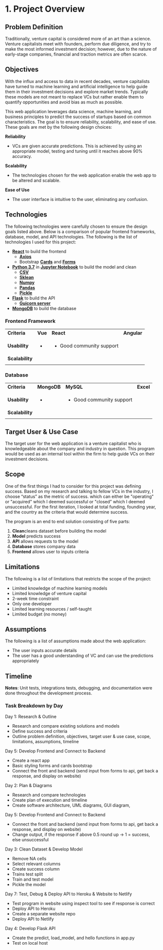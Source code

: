 # 1. Project Overview

## **Problem Definition**
Traditionally, venture capital is considered more of an art than a science. Venture capitalists meet with founders, perform due diligence, and try to make the most informed investment decision; however, due to the nature of early-stage companies, financial and traction metrics are often scarce.

## **Objectives**
With the influx and access to data in recent decades, venture capitalists have turned to machine learning and artificial intelligence to help guide them in their investment decisions and explore market trends. Typically these models are not meant to replace VCs but rather enable them to quantify opportunities and avoid bias as much as possible.

This web application leverages data science, machine learning, and business principles to predict the success of startups based on common characteristics. The goal is to ensure reliability, scalability, and ease of use. These goals are met by the following design choices:

**Reliability**
- VCs are given accurate predictions. This is achieved by using an appropriate model, testing and tuning until it reaches above 90% accuracy. 

**Scalability**
- The technologies chosen for the web application enable the web app to be altered and scalable.

**Ease of Use**
- The user interface is intuitive to the user, eliminating any confusion.


## **Technologies** 
The following technologies were carefully chosen to ensure the design goals listed above. Below is a comparison of popular frontend frameworks, database, model, and API technologies. The following is the list of technologies I used for this project:

- **[React](https://reactjs.org/docs/create-a-new-react-app.html)** to build the frontend
  - **[Axios](https://www.npmjs.com/package/axios)**
  - Bootstrap **[Cards](https://mdbootstrap.com/docs/react/components/cards/)** and **[Forms](https://mdbootstrap.com/docs/react/forms/basic/)**
- **[Python 3.7](https://www.python.org/downloads/release/python-370/)** in **[Jupyter Notebook](https://jupyter.org/)** to build the model and clean
  - **[CSV](https://docs.python.org/3/library/csv.html)**
  - **[Sklean](https://scikit-learn.org/stable/modules/generated/sklearn.linear_model.LinearRegression.html)**
  - **[Numpy](https://numpy.org/doc/stable/reference/generated/numpy.array.html)**
  - **[Pandas](https://pandas.pydata.org/pandas-docs/stable/reference/api/pandas.DataFrame.html)**
  - **[Pickle](https://docs.python.org/3/library/pickle.html)**
- **[Flask](https://flask.palletsprojects.com/en/1.1.x/)** to build the API
  - **[Guicorn server](https://gunicorn.org/)**
- **[MongoDB](https://www.mongodb.com/2)** to build the database

### **Frontend Framework**
<table>
  <tr>
   <td><strong>Criteria</strong>
   </td>
   <td><strong>Vue</strong>
   </td>
   <td><strong>React</strong>
   </td>
   <td><strong>Angular</strong>
   </td>
  </tr>
  <tr>
   <td><strong>Usability</strong>
   </td>
   <td>
<ul>

<li>
</li>
</ul>
   </td>
   <td>
<ul>

<li>Good community support
</li>
</ul>
   </td>
   <td>
   </td>
  </tr>
  <tr>
   <td><strong>Scalability</strong>
   </td>
   <td>
   </td>
   <td>
   </td>
   <td>
   </td>
  </tr>
  <tr>
   <td>
   </td>
   <td>
   </td>
   <td>
   </td>
   <td>
   </td>
  </tr>
</table>

### **Database** 

<table>
  <tr>
   <td><strong>Criteria</strong>
   </td>
   <td><strong>MongoDB</strong>
   </td>
   <td><strong>MySQL</strong>
   </td>
   <td><strong>Excel</strong>
   </td>
  </tr>
  <tr>
   <td><strong>Usability</strong>
   </td>
   <td>
<ul>

<li>
</li>
</ul>
   </td>
   <td>
<ul>

<li>Good community support
</li>
</ul>
   </td>
   <td>
   </td>
  </tr>
  <tr>
   <td><strong>Scalability</strong>
   </td>
   <td>
   </td>
   <td>
   </td>
   <td>
   </td>
  </tr>
  <tr>
   <td>
   </td>
   <td>
   </td>
   <td>
   </td>
   <td>
   </td>
  </tr>
</table>

## **Target User & Use Case**
The target user for the web application is a venture capitalist who is knowledgeable about the company and industry in question. This program would be used as an internal tool within the firm to help guide VCs on their investment decisions.

## **Scope**
One of the first things I had to consider for this project was defining success. Based on my research and talking to fellow VCs in the industry, I choose “status” as the metric of success. which can either be "operating" or "acquired" which I deemed successful or "closed” which I deemed unsuccessful. For the first iteration, I looked at total funding, founding year, and the country as the criteria that would determine success.

The program is an end to end solution consisting of five parts: 
1. **Clean**cleans dataset before building the model
2. **Model** predicts success 
3. **API** allows requests to the model
4. **Database** stores company data
5. **Frontend** allows user to inputs criteria

## **Limitations**
The following is a list of limitations that restricts the scope of the project:
- Limited knowledge of machine learning models
- Limited knowledge of venture capital
- 2-week time constraint
- Only one developer
- Limited learning resources / self-taught
- Limited budget (no money)

## **Assumptions**
The following is a list of assumptions made about the web application:
- The user inputs accurate details
- The user has a good understanding of VC and can use the predictions appropriately

## **Timeline**
**Notes**: Unit tests, integrations tests, debugging, and documentation were done throughout the development process.

### **Task Breakdown by Day**

   <td>Day 1: Research & Outline



*   Research and compare existing solutions and models
*   Define success and criteria
*   Outline problem definition, objectives, target user & use case, scope, limitations, assumptions, timeline
   </td>
   <td>
Day 5: Develop Frontend and Connect to Backend



*   Create a react app
*   Basic styling forms and cards bootstrap
*   Connect the front and backend (send input from forms to api, get back a response, and display on website)
   </td>
   <td>
Day 2: Plan & Diagrams



*   Research and compare technologies
*   Create plan of execution and timeline
*   Create software architecture, UML diagrams, GUI diagram,
   </td>
   <td>
Day 5: Develop Frontend and Connect to Backend



*   Connect the front and backend (send input from forms to api, get back a response, and display on website)
*   Change output, if the response if above 0.5 round up -> 1 = success, else unsuccessful
   </td>
   <td>
Day 3: Clean Dataset & Develop Model



*   Remove NA cells
*   Select relevant columns
*   Create success column
*   Trains test split
*   Train and test model
*   Pickle the model
   </td>
   <td>
Day 7: Test, Debug & Deploy API to Heroku & Website to Netlify



*   Test program in website using inspect tool to see if response is correct
*   Deploy API to Heroku
*   Create a separate website repo
*   Deploy API to Netlify 
   </td>
   <td>
Day 4: Develop Flask API



*   Create the predict, load_model, and hello functions in app.py
*   Test on local host
   </td>
   <td>
   </td>
